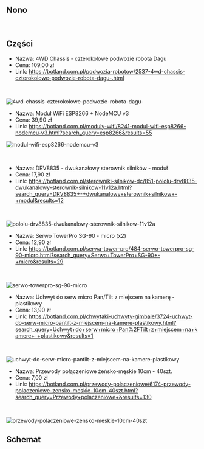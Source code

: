 ## Nono
<br />

## Części
* Nazwa: 4WD Chassis - czterokołowe podwozie robota Dagu
* Cena: 109,00 zł
* Link: https://botland.com.pl/podwozia-robotow/2537-4wd-chassis-czterokolowe-podwozie-robota-dagu-.html
<br />

![4wd-chassis-czterokolowe-podwozie-robota-dagu-](https://user-images.githubusercontent.com/11798406/31551813-fa370fc2-b035-11e7-9f36-f6e4c9a5acac.jpg)


* Nazwa: Moduł WiFi ESP8266 + NodeMCU v3
* Cena: 39,90 zł
* Link: https://botland.com.pl/moduly-wifi/8241-modul-wifi-esp8266-nodemcu-v3.html?search_query=esp8266&results=55

![modul-wifi-esp8266-nodemcu-v3](https://user-images.githubusercontent.com/11798406/31551954-64549ffa-b036-11e7-8512-f13b660467a2.jpg)

<br />

* Nazwa: DRV8835 - dwukanałowy sterownik silników - moduł
* Cena: 17,90 zł
* Link: https://botland.com.pl/sterowniki-silnikow-dc/851-pololu-drv8835-dwukanalowy-sterownik-silnikow-11v12a.html?search_query=DRV8835+-+dwukanalowy+sterownik+silnikow+-+modul&results=12
<br />

![pololu-drv8835-dwukanalowy-sterownik-silnikow-11v12a](https://user-images.githubusercontent.com/11798406/31552037-9b87dc26-b036-11e7-95b0-08c8e0cc8fb5.jpg)

* Nazwa: Serwo TowerPro SG-90 - micro (x2)
* Cena: 12,90 zł
* Link: https://botland.com.pl/serwa-tower-pro/484-serwo-towerpro-sg-90-micro.html?search_query=Serwo+TowerPro+SG-90+-+micro&results=29
<br />

![serwo-towerpro-sg-90-micro](https://user-images.githubusercontent.com/11798406/31552113-cc20b330-b036-11e7-88e6-10eea36a7440.jpg)

* Nazwa: Uchwyt do serw micro Pan/Tilt z miejscem na kamerę - plastikowy
* Cena: 13,90 zł
* Link: https://botland.com.pl/chwytaki-uchwyty-gimbale/3724-uchwyt-do-serw-micro-pantilt-z-miejscem-na-kamere-plastikowy.html?search_query=Uchwyt+do+serw+micro+Pan%2FTilt+z+miejscem+na+kamere+-+plastikowy&results=1
<br />

![uchwyt-do-serw-micro-pantilt-z-miejscem-na-kamere-plastikowy](https://user-images.githubusercontent.com/11798406/31552170-f52798c0-b036-11e7-863e-ad882768a3cd.jpg)

* Nazwa: Przewody połączeniowe żeńsko-męskie 10cm - 40szt.
* Cena: 7,00 zł
* Link: https://botland.com.pl/przewody-polaczeniowe/6174-przewody-polaczeniowe-zensko-meskie-10cm-40szt.html?search_query=Przewody+polaczeniowe+&results=130
<br />

![przewody-polaczeniowe-zensko-meskie-10cm-40szt](https://user-images.githubusercontent.com/11798406/31552302-5df4fcbc-b037-11e7-8c5d-263d8bae4db9.jpg)

## Schemat
